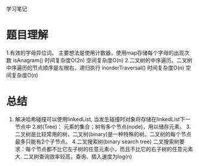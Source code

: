 学习笔记

# 题目理解
1.有效的字母异位词。 主要想法是使用计数器，使用map存储每个字母的出现次数
    isAnagram() 时间复杂度O(2n)  空间复杂度O(n)
2.二叉树的中序遍历。二叉树中序遍历的节点顺序是左根右，递归执行
    inorderTraversal() 时间复杂度O(n) 空间复杂度O(n)
    
# 总结
1. 解决哈希碰撞可以使用linkedList, 当发生碰撞时对象将存储在linkedList下一节点中
2.树(Tree)： 元素的集合；树有多个节点(node)，用以储存元素。
3.二叉树是比较常用的树，二叉树(binary)是一种特殊的树。二叉树的每个节点最多只能有2个子节点。
4.二叉搜索树(binary search tree) 二叉搜索树要求：每个节点都不比它左子树的任意元素小，而且不比它的右子树的任意元素大.
    二叉树查询效率较高，查询、插入速度为log(n)    